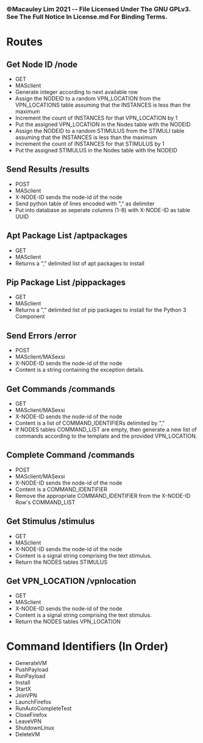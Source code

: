 ### ©Macauley Lim 2021 -- File Licensed Under The GNU GPLv3. See The Full Notice In License.md For Binding Terms.

# Routes

## Get Node ID /node
- GET
- MASclient
- Generate integer according to next available row
- Assign the NODEID to a random VPN_LOCATION from the VPN_LOCATIONS table assuming that the INSTANCES is less than the maximum 
- Increment the count of INSTANCES for that VPN_LOCATION by 1
- Put the assigned VPN_LOCATION in the Nodes table with the NODEID
- Assign the NODEID to a random STIMULUS from the STIMULI table assuming that the INSTANCES is less than the maximum 
- Increment the count of INSTANCES for that STIMULUS by 1
- Put the assigned STIMULUS in the Nodes table with the NODEID

## Send Results /results
- POST
- MASclient
- X-NODE-ID sends the node-id of the node
- Send python table of lines encoded with "," as delimiter
- Put into database as seperate columns (1-8) with X-NODE-ID as table UUID

## Apt Package List /aptpackages
- GET
- MASclient
- Returns a "," delimited list of apt packages to install

## Pip Package List /pippackages
- GET
- MASclient
- Returns a "," delimited list of pip packages to install for the Python 3 Component

## Send Errors /error
- POST
- MASclient/MASexsi
- X-NODE-ID sends the node-id of the node
- Content is a string containing the exception details.

## Get Commands /commands
- GET
- MASclient/MASexsi
- X-NODE-ID sends the node-id of the node
- Content is a list of COMMAND_IDENTIFIERs delimited by ","
- If NODES tables COMMAND_LIST are empty, then generate a new list of commands according to the template and the provided VPN_LOCATION.

## Complete Command /commands
- POST
- MASclient/MASexsi
- X-NODE-ID sends the node-id of the node
- Content is a COMMAND_IDENTIFIER
- Remove the appropriate COMMAND_IDENTIFIER from the X-NODE-ID Row's COMMAND_LIST

## Get Stimulus /stimulus
- GET
- MASclient
- X-NODE-ID sends the node-id of the node
- Content is a signal string comprising the text stimulus.
- Return the NODES tables STIMULUS

## Get VPN_LOCATION /vpnlocation
- GET
- MASclient
- X-NODE-ID sends the node-id of the node
- Content is a signal string comprising the text stimulus.
- Return the NODES tables VPN_LOCATION

# Command Identifiers (In Order)
- GenerateVM
- PushPayload
- RunPayload
- Install
- StartX
- JoinVPN
- LaunchFirefox
- RunAutoCompleteTest
- CloseFirefox
- LeaveVPN
- ShutdownLinux
- DeleteVM